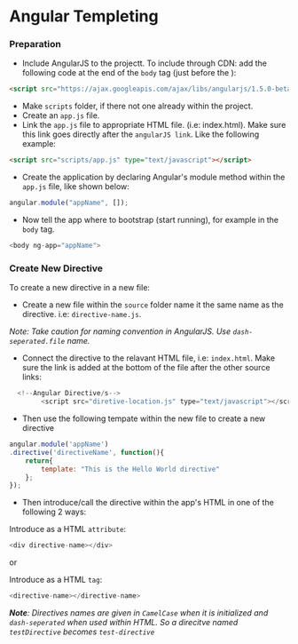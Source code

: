 <!--
GitHub Markdown System:
https://help.github.com/articles/markdown-basics/
https://guides.github.com/features/mastering-markdown/
-->

# Angular Templeting

### Preparation
- Include AngularJS to the projectt. To include through CDN: add the following code at the end of the ```body``` tag (just before the </body>):
```HTML
<script src="https://ajax.googleapis.com/ajax/libs/angularjs/1.5.0-beta.2/angular.min.js"></script> 
```

- Make ```scripts``` folder, if there not one already within the project.
- Create an ```app.js``` file. 
- Link the ```app.js``` file to appropriate HTML file. (i.e: index.html). Make sure this link goes directly after the ```angularJS link```. Like the following example:
```HTML
<script src="scripts/app.js" type="text/javascript"></script>
```

- Create the application by declaring Angular's module method within the ```app.js``` file, like shown below:
```javascript
angular.module("appName", []);
```

- Now tell the app where to bootstrap (start running), for example in the ```body``` tag. 
```javascript
<body ng-app="appName">
```

### Create New Directive
To create a new directive in a new file:
- Create a new file within the ```source``` folder name it the same name as the directive. i.e: ```directive-name.js```.<br>

*Note: Take caution for naming convention in AngularJS. Use ```dash-seperated.file```  name.*

- Connect the directive to the relavant HTML file, i.e: ```index.html```. Make sure the link is added at the bottom of the file after the other source links:

```JavaScript
  <!--Angular Directive/s-->
		<script src="diretive-location.js" type="text/javascript"></script> 
```

- Then use the following tempate within the new file to create a new directive

```JavaScript
angular.module('appName')
.directive('directiveName', function(){
	return{
		template: "This is the Hello World directive"
	};           
});
```

- Then introduce/call the directive within the app's HTML in one of the following 2 ways:

Introduce as a HTML ```attribute```:
```JavaScript
<div directive-name></div>
``` 

or

Introduce as a HTML ```tag```:
```JavaScript
<directive-name></directive-name>
```

***Note**: Directives names are given in ```CamelCase``` when it is initialized and ```dash-seperated``` when used within HTML. So a direcitve named ```testDirective``` becomes ```test-directive```*



<!--
New sections:
###Start New File
```JavaScript
```
-->
